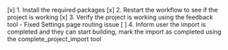 [x] 1. Install the required packages
[x] 2. Restart the workflow to see if the project is working
[x] 3. Verify the project is working using the feedback tool - Fixed Settings page routing issue
[ ] 4. Inform user the import is completed and they can start building, mark the import as completed using the complete_project_import tool